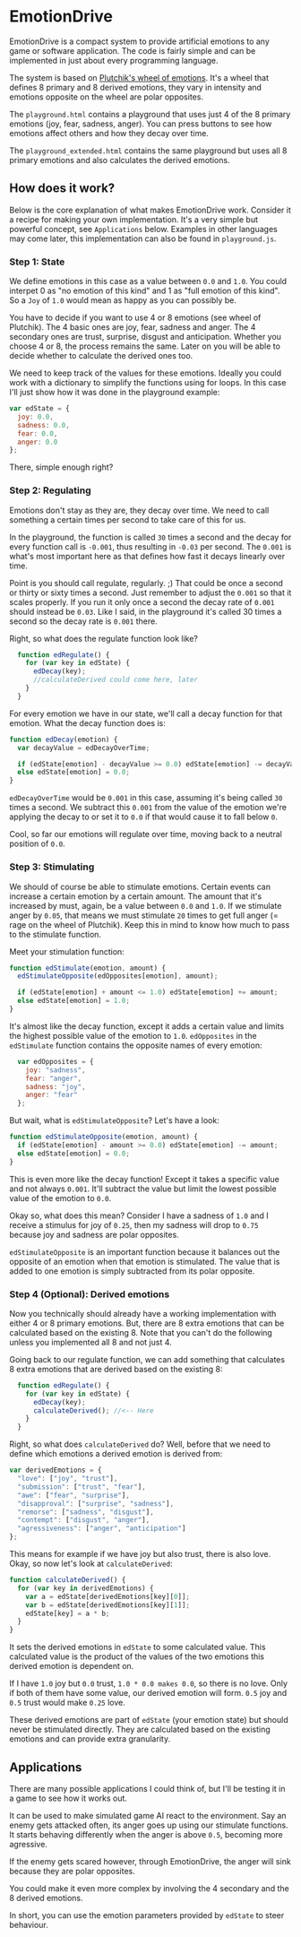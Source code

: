 # EmotionDrive

EmotionDrive is a compact system to provide artificial emotions to any game or software application. The code is fairly simple and can be implemented in just about every programming language.

The system is based on [Plutchik's wheel of emotions](https://en.wikipedia.org/wiki/Robert_Plutchik#Plutchik%27s_wheel_of_emotions). It's a wheel that defines 8 primary and 8 derived emotions, they vary in intensity and emotions opposite on the wheel are polar opposites.

The `playground.html` contains a playground that uses just 4 of the 8 primary emotions (joy, fear, sadness, anger). You can press buttons to see how emotions affect others and how they decay over time.

The `playground_extended.html` contains the same playground but uses all 8 primary emotions and also calculates the derived emotions.

## How does it work?
Below is the core explanation of what makes EmotionDrive work. Consider it a recipe for making your own implementation. It's a very simple but powerful concept, see `Applications` below. Examples in other languages may come later, this implementation can also be found in `playground.js`.

### Step 1: State
We define emotions in this case as a value between `0.0` and `1.0`. You could interpet 0 as "no emotion of this kind" and 1 as "full emotion of this kind". So a `Joy` of `1.0` would mean as happy as you can possibly be.

You have to decide if you want to use 4 or 8 emotions (see wheel of Plutchik). The 4 basic ones are joy, fear, sadness and anger. The 4 secondary ones are trust, surprise, disgust and anticipation. Whether you choose 4 or 8, the process remains the same. Later on you will be able to decide whether to calculate the derived ones too.

We need to keep track of the values for these emotions. Ideally you could work with a dictionary to simplify the functions using for loops. In this case I'll just show how it was done in the playground example:
```javascript
var edState = {
  joy: 0.0,
  sadness: 0.0,
  fear: 0.0,
  anger: 0.0
};
```

There, simple enough right? 

### Step 2: Regulating
Emotions don't stay as they are, they decay over time. We need to call something a certain times per second to take care of this for us.

In the playground, the function is called `30` times a second and the decay for every function call is `-0.001`, thus resulting in `-0.03` per second. The `0.001` is what's most important here as that defines how fast it decays linearly over time.

Point is you should call regulate, regularly. ;)
That could be once a second or thirty or sixty times a second. Just remember to adjust the `0.001` so that it scales properly. If you run it only once a second the decay rate of `0.001` should instead be `0.03`. Like I said, in the playground it's called 30 times a second so the decay rate is `0.001` there.

Right, so what does the regulate function look like?

```javascript
  function edRegulate() {
    for (var key in edState) {        
      edDecay(key);
      //calculateDerived could come here, later
    }
  }
```

For every emotion we have in our state, we'll call a decay function for that emotion. What the decay function does is:

```javascript
function edDecay(emotion) {
  var decayValue = edDecayOverTime;

  if (edState[emotion] - decayValue >= 0.0) edState[emotion] -= decayValue;
  else edState[emotion] = 0.0;
}
```

`edDecayOverTime` would be `0.001` in this case, assuming it's being called `30` times a second. We subtract this `0.001` from the value of the emotion we're applying the decay to or set it to `0.0` if that would cause it to fall below `0`.

Cool, so far our emotions will regulate over time, moving back to a neutral position of `0.0`.

### Step 3: Stimulating
We should of course be able to stimulate emotions. Certain events can increase a certain emotion by a certain amount. The amount that it's increased by must, again, be a value between `0.0` and `1.0`. If we stimulate anger by `0.05`, that means we must stimulate `20` times to get full anger (= rage on the wheel of Plutchik). Keep this in mind to know how much to pass to the stimulate function.

Meet your stimulation function:
```javascript
function edStimulate(emotion, amount) {
  edStimulateOpposite(edOpposites[emotion], amount);

  if (edState[emotion] + amount <= 1.0) edState[emotion] += amount;
  else edState[emotion] = 1.0;
}
```

It's almost like the decay function, except it adds a certain value and limits the highest possible value of the emotion to `1.0`. `edOpposites` in the `edStimulate` function contains the opposite names of every emotion:
```javascript
  var edOpposites = {
    joy: "sadness",
    fear: "anger",
    sadness: "joy",
    anger: "fear"
  };
```

But wait, what is `edStimulateOpposite`? Let's have a look:
```javascript
function edStimulateOpposite(emotion, amount) {
  if (edState[emotion] - amount >= 0.0) edState[emotion] -= amount;
  else edState[emotion] = 0.0;
}
```

This is even more like the decay function! Except it takes a specific value and not always `0.001`. It'll subtract the value but limit the lowest possible value of the emotion to `0.0`.

Okay so, what does this mean? Consider I have a sadness of `1.0` and I receive a stimulus for joy of `0.25`, then my sadness will drop to `0.75` because joy and sadness are polar opposites.

`edStimulateOpposite` is an important function because it balances out the opposite of an emotion when that emotion is stimulated. The value that is added to one emotion is simply subtracted from its polar opposite.

### Step 4 (Optional): Derived emotions
Now you technically should already have a working implementation with either 4 or 8 primary emotions. But, there are 8 extra emotions that can be calculated based on the existing 8. Note that you can't do the following unless you implemented all 8 and not just 4.

Going back to our regulate function, we can add something that calculates 8 extra emotions that are derived based on the existing 8:

```javascript
  function edRegulate() {
    for (var key in edState) {        
      edDecay(key);
      calculateDerived(); //<-- Here
    }
  }
```

Right, so what does `calculateDerived` do? Well, before that we need to define which emotions a derived emotion is derived from:
```javascript
var derivedEmotions = {
  "love": ["joy", "trust"],
  "submission": ["trust", "fear"],
  "awe": ["fear", "surprise"],
  "disapproval": ["surprise", "sadness"],
  "remorse": ["sadness", "disgust"],
  "contempt": ["disgust", "anger"],
  "agressiveness": ["anger", "anticipation"]
};
```

This means for example if we have joy but also trust, there is also love. Okay, so now let's look at `calculateDerived`:

```javascript
function calculateDerived() {
  for (var key in derivedEmotions) {
    var a = edState[derivedEmotions[key][0]];
    var b = edState[derivedEmotions[key][1]];
    edState[key] = a * b;
  }
}
```

It sets the derived emotions in `edState` to some calculated value. This calculated value is the product of the values of the two emotions this derived emotion is dependent on.

If I have `1.0` joy but `0.0` trust, `1.0 * 0.0 makes 0.0`, so there is no love. Only if both of them have some value, our derived emotion will form. `0.5` joy and `0.5` trust would make `0.25` love.

These derived emotions are part of `edState` (your emotion state) but should never be stimulated directly. They are calculated based on the existing emotions and can provide extra granularity.

## Applications
There are many possible applications I could think of, but I'll be testing it in a game to see how it works out.

It can be used to make simulated game AI react to the environment. Say an enemy gets attacked often, its anger goes up using our stimulate functions. It starts behaving differently when the anger is above `0.5`, becoming more agressive.

If the enemy gets scared however, through EmotionDrive, the anger will sink because they are polar opposites.

You could make it even more complex by involving the 4 secondary and the 8 derived emotions.

In short, you can use the emotion parameters provided by `edState` to steer behaviour.